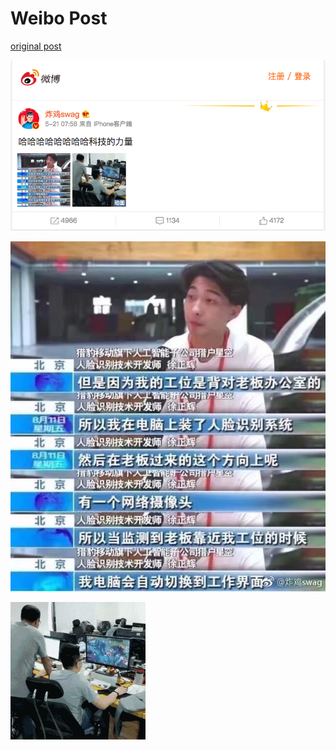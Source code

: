 # Weibo Post

[original post](http://fx.weico.cc/share/24272383.html?weibo_id=4242250063517925)

![](weibo-post.png)

![](93d94553gy1frjcrnugeij20hs0jr0w3.jpg)

![](93d94553gy1frjcrkyxp2g2060064hdt.gif)
